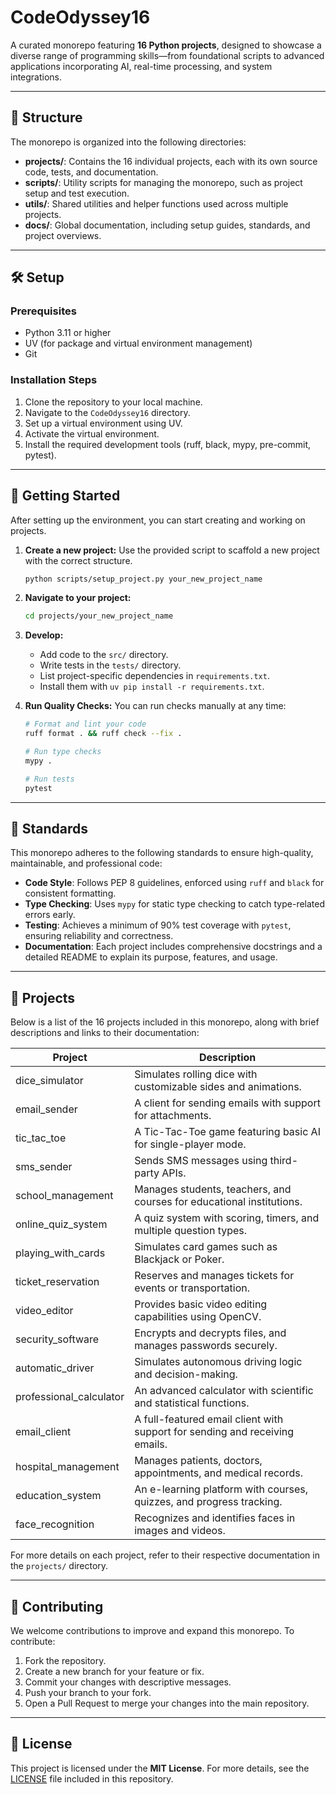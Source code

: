 # CodeOdyssey16

A curated monorepo featuring **16 Python projects**, designed to showcase a diverse range of programming skills—from foundational scripts to advanced applications incorporating AI, real-time processing, and system integrations.

---

## 🚀 Structure

The monorepo is organized into the following directories:

- **projects/**: Contains the 16 individual projects, each with its own source code, tests, and documentation.
- **scripts/**: Utility scripts for managing the monorepo, such as project setup and test execution.
- **utils/**: Shared utilities and helper functions used across multiple projects.
- **docs/**: Global documentation, including setup guides, standards, and project overviews.

---

## 🛠 Setup

### Prerequisites

- Python 3.11 or higher
- UV (for package and virtual environment management)
- Git

### Installation Steps

1. Clone the repository to your local machine.
2. Navigate to the `CodeOdyssey16` directory.
3. Set up a virtual environment using UV.
4. Activate the virtual environment.
5. Install the required development tools (ruff, black, mypy, pre-commit, pytest).

---

## 🚀 Getting Started

After setting up the environment, you can start creating and working on projects.

1.  **Create a new project:**
    Use the provided script to scaffold a new project with the correct structure.

    ```bash
    python scripts/setup_project.py your_new_project_name
    ```

2.  **Navigate to your project:**
    ```bash
    cd projects/your_new_project_name
    ```

3.  **Develop:**
    - Add code to the `src/` directory.
    - Write tests in the `tests/` directory.
    - List project-specific dependencies in `requirements.txt`.
    - Install them with `uv pip install -r requirements.txt`.

4.  **Run Quality Checks:**
    You can run checks manually at any time:
    ```bash
    # Format and lint your code
    ruff format . && ruff check --fix .

    # Run type checks
    mypy .

    # Run tests
    pytest
    ```
---

## 📜 Standards

This monorepo adheres to the following standards to ensure high-quality, maintainable, and professional code:

- **Code Style**: Follows PEP 8 guidelines, enforced using `ruff` and `black` for consistent formatting.
- **Type Checking**: Uses `mypy` for static type checking to catch type-related errors early.
- **Testing**: Achieves a minimum of 90% test coverage with `pytest`, ensuring reliability and correctness.
- **Documentation**: Each project includes comprehensive docstrings and a detailed README to explain its purpose, features, and usage.

---

## 📂 Projects

Below is a list of the 16 projects included in this monorepo, along with brief descriptions and links to their documentation:

| Project               | Description                                      |
|------------------------|--------------------------------------------------|
| dice_simulator         | Simulates rolling dice with customizable sides and animations. |
| email_sender           | A client for sending emails with support for attachments. |
| tic_tac_toe            | A Tic-Tac-Toe game featuring basic AI for single-player mode. |
| sms_sender             | Sends SMS messages using third-party APIs. |
| school_management     | Manages students, teachers, and courses for educational institutions. |
| online_quiz_system     | A quiz system with scoring, timers, and multiple question types. |
| playing_with_cards    | Simulates card games such as Blackjack or Poker. |
| ticket_reservation     | Reserves and manages tickets for events or transportation. |
| video_editor           | Provides basic video editing capabilities using OpenCV. |
| security_software      | Encrypts and decrypts files, and manages passwords securely. |
| automatic_driver      | Simulates autonomous driving logic and decision-making. |
| professional_calculator| An advanced calculator with scientific and statistical functions. |
| email_client           | A full-featured email client with support for sending and receiving emails. |
| hospital_management   | Manages patients, doctors, appointments, and medical records. |
| education_system       | An e-learning platform with courses, quizzes, and progress tracking. |
| face_recognition        | Recognizes and identifies faces in images and videos. |

For more details on each project, refer to their respective documentation in the `projects/` directory.

---

## 🤝 Contributing

We welcome contributions to improve and expand this monorepo. To contribute:

1. Fork the repository.
2. Create a new branch for your feature or fix.
3. Commit your changes with descriptive messages.
4. Push your branch to your fork.
5. Open a Pull Request to merge your changes into the main repository.

---

## 📄 License

This project is licensed under the **MIT License**. For more details, see the [LICENSE](LICENSE) file included in this repository.
